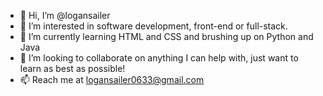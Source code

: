 - 👋 Hi, I’m @logansailer
- 👀 I’m interested in software development, front-end or full-stack.
- 🌱 I’m currently learning HTML and CSS and brushing up on Python and Java
- 💞️ I’m looking to collaborate on anything I can help with, just want to learn as best as possible!
- 📫 Reach me at logansailer0633@gmail.com

<!---
logansailer/logansailer is a ✨ special ✨ repository because its `README.md` (this file) appears on your GitHub profile.
You can click the Preview link to take a look at your changes.
--->
